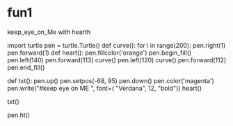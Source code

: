 # fun1
keep_eye_on_Me with hearth

import turtle
pen = turtle.Turtle()
def curve():
    for i in range(200):
        pen.right(1)
        pen.forward(1)
def heart():
    pen.fillcolor('orange')
    pen.begin_fill()
    pen.left(140)
    pen.forward(113)
    curve()
    pen.left(120)
    curve()
    pen.forward(112)
    pen.end_fill()

def txt():
    pen.up()
    pen.setpos(-68, 95)
    pen.down()
    pen.color('magenta')
    pen.write("#keep eye on ME ", font=(
      "Verdana", 12, "bold"))
heart()
  
txt()
  
pen.ht()
